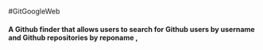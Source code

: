 #GitGoogleWeb

#### A Github finder that allows users to search for Github users by username and Github repositories by reponame ,